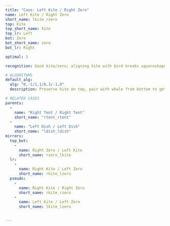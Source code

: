 ```yaml
---
title: "Case: Left Kite / Right Zero"
name: Left Kite / Right Zero
short_name: lkite_rzero
top: Kite
top_short_name: kite
top_lr: Left
bot: Zero
bot_short_name: zero
bot_lr: Right

optimal: 3

recognition: Good kite/zero; aligning kite with bird breaks squareshape.

# ALGORITHMS
default_alg:
  alg: "0,-1/1,1/0,3/-1,0"
  description: Preserve kite on top, pair with whale from bottom to get tent/tent.

# RELATED CASES
parents:
  -
    name: "Right Tent / Right Tent"
    short_name: "rtent_rtent"
  -
    name: "Left Dish / Left Dish"
    short_name: "ldish_ldish"
mirrors:
  top_bot:
    -
      name: Right Zero / Left Kite
      short_name: rzero_lkite
  lr:
    -
      name: Right Kite / Left Zero
      short_name: rkite_lzero
  pseudo:
    -
      name: Right Kite / Right Zero
      short_name: rkite_rzero
    -
      name: Left Kite / Left Zero
      short_name: lkite_lzero


---
```


